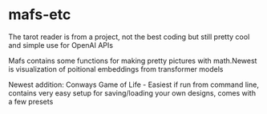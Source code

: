 # mafs-etc

The tarot reader is from a project, not the best coding but still pretty cool and simple use for OpenAI APIs

Mafs contains some functions for making pretty pictures with math.Newest is visualization of poitional embeddings from transformer models

Newest addition: Conways Game of Life - Easiest if run from command line, contains very easy setup for saving/loading your own designs, comes with a few presets
